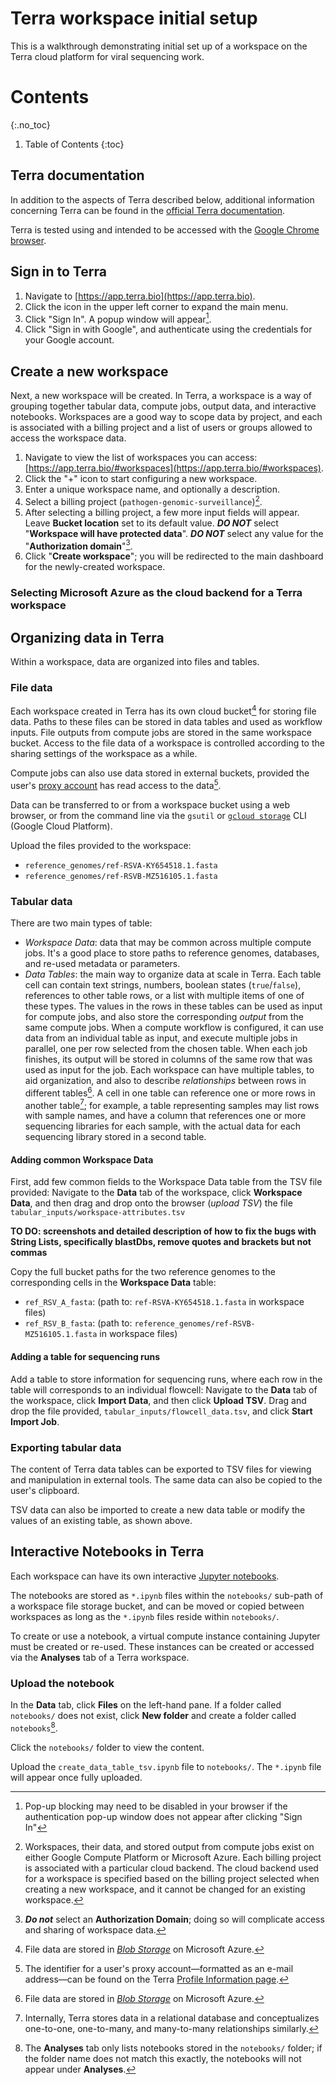 # Terra workspace initial setup

This is a walkthrough demonstrating initial set up of a workspace on the Terra cloud platform for viral sequencing work.

# Contents
{:.no_toc}

1. Table of Contents
{:toc}

## Terra documentation

In addition to the aspects of Terra described below, additional information concerning Terra can be found in the [official Terra documentation](https://support.terra.bio/hc/en-us/categories/360001399872).

Terra is tested using and intended to be accessed with the [Google Chrome browser](https://www.google.com/chrome/).

## Sign in to Terra 

1. Navigate to [https://app.terra.bio](https://app.terra.bio).
2. Click the icon in the upper left corner to expand the main menu.
3. Click "Sign In". A popup window will appear[^1]. 
4. Click "Sign in with Google", and authenticate using the credentials for your Google account.

<!-- ![Alt text](path/to/image.png) -->

[^1]: Pop-up blocking may need to be disabled in your browser if the authentication pop-up window does not appear after clicking "Sign In"

## Create a new workspace

Next, a new workspace will be created. 
In Terra, a workspace is a way of grouping together tabular data, compute jobs, output data, and interactive notebooks. 
Workspaces are a good way to scope data by project, and each is associated with a billing project and a list of users or groups allowed to access the workspace data.

1. Navigate to view the list of workspaces you can access: [https://app.terra.bio/#workspaces](https://app.terra.bio/#workspaces).
2. Click the "+" icon<!-- ![plus icon](path/to/image.png) --> to start configuring a new workspace.
3. Enter a unique workspace name, and optionally a description.
4. Select a billing project (`pathogen-genomic-surveillance`)[^2].
5. After selecting a billing project, a few more input fields will appear. Leave **Bucket location** set to its default value. **_DO NOT_** select "**Workspace will have protected data**". **_DO NOT_** select any value for the "**Authorization domain**"[^3].
6. Click "**Create workspace**"; you will be redirected to the main dashboard for the newly-created workspace.

[^3]: **_Do not_** select an **Authorization Domain**; doing so will complicate access and sharing of workspace data.

### Selecting Microsoft Azure as the cloud backend for a Terra workspace

[^2]: Workspaces, their data, and stored output from compute jobs exist on either Google Compute Platform or Microsoft Azure. Each billing project is associated with a particular cloud backend. The cloud backend used for a workspace is specified based on the billing project selected when creating a new workspace, and it cannot be changed for an existing workspace. 

## Organizing data in Terra

Within a workspace, data are organized into files and tables. 

### File data

Each workspace created in Terra has its own cloud bucket[^4] for storing file data. Paths to these files can be stored in data tables and used as workflow inputs. File outputs from compute jobs are stored in the same workspace bucket.
Access to the file data of a workspace is controlled according to the sharing settings of the workspace as a while.

Compute jobs can also use data stored in external buckets, provided the user's [proxy account](https://support.terra.bio/hc/en-us/articles/360031023592) has read access to the data[^5].

Data can be transferred to or from a workspace bucket using a web browser, or from the command line via the `gsutil` or [`gcloud storage`](https://cloud.google.com/sdk/docs/install) CLI (Google Cloud Platform).

Upload the files provided to the workspace:
 - `reference_genomes/ref-RSVA-KY654518.1.fasta`
 - `reference_genomes/ref-RSVB-MZ516105.1.fasta`

[^4]: File data are stored in [_Blob Storage_](https://azure.microsoft.com/en-us/products/storage/blobs) on Microsoft Azure.
[^5]: The identifier for a user's proxy account—formatted as an e-mail address—can be found on the Terra [Profile Information page](https://app.terra.bio/#profile).

### Tabular data
There are two main types of table:
- _Workspace Data_: data that may be common across multiple compute jobs. It's a good place to store paths to reference genomes, databases, and re-used metadata or parameters.
- _Data Tables_: the main way to organize data at scale in Terra. Each table cell can contain text strings, numbers, boolean states (`true`/`false`), references to other table rows, or a list with multiple items of one of these types.
The values in the rows in these tables can be used as input for compute jobs, and also store the corresponding _output_ from the same compute jobs.
When a compute workflow is configured, it can use data from an individual table as input, and execute multiple jobs in parallel, one per row selected from the chosen table. 
When each job finishes, its output will be stored in columns of the same row that was used as input for the job.
Each workspace can have multiple tables, to aid organization, and also to describe _relationships_ between rows in different tables[^4].
A cell in one table can reference one or more rows in another table[^6]; for example, a table representing samples may list rows with sample names, and have a column that references one or more sequencing libraries for each sample, with the actual data for each sequencing library stored in a second table.

[^6]: Internally, Terra stores data in a relational database and conceptualizes one-to-one, one-to-many, and many-to-many relationships similarly.

#### Adding common Workspace Data

First, add few common fields to the Workspace Data table from the TSV file provided:
Navigate to the **Data** tab of the workspace, click **Workspace Data**, and then drag and drop onto the browser (_upload TSV_) the file `tabular_inputs/workspace-attributes.tsv`

**TO DO: screenshots and detailed description of how to fix the bugs with String Lists, specifically blastDbs, remove quotes and brackets but not commas**

Copy the full bucket paths for the two reference genomes to the corresponding cells in the **Workspace Data** table:
 - `ref_RSV_A_fasta`: (path to: `ref-RSVA-KY654518.1.fasta` in workspace files)
 - `ref_RSV_B_fasta`: (path to: `reference_genomes/ref-RSVB-MZ516105.1.fasta` in workspace files)

#### Adding a table for sequencing runs

Add a table to store information for sequencing runs, where each row in the table will corresponds to an individual flowcell:
Navigate to the **Data** tab of the workspace, click **Import Data**, and then click **Upload TSV**. Drag and drop the file provided, `tabular_inputs/flowcell_data.tsv`, and click **Start Import Job**.

### Exporting tabular data

The content of Terra data tables can be exported to TSV files for viewing and manipulation in external tools. 
The same data can also be copied to the user's clipboard.

TSV data can also be imported to create a new data table or modify the values of an existing table, as shown above.

## Interactive Notebooks in Terra

Each workspace can have its own interactive [Jupyter notebooks](https://jupyter.org/).

The notebooks are stored as `*.ipynb` files within the `notebooks/` sub-path of a workspace file storage bucket, and can be moved or copied between workspaces as long as the `*.ipynb` files reside within `notebooks/`.

To create or use a notebook, a virtual compute instance containing Jupyter must be created or re-used.
These instances can be created or accessed via the **Analyses** tab of a Terra workspace.

### Upload the notebook

In the **Data** tab, click **Files** on the left-hand pane. If a folder called `notebooks/` does not exist, click **New folder** and create a folder called `notebooks`[^7].

Click the `notebooks/` folder to view the content.

Upload the `create_data_table_tsv.ipynb` file to `notebooks/`. The `*.ipynb` file will appear once fully uploaded.

[^7]: The **Analyses** tab only lists notebooks stored in the `notebooks/` folder; if the folder name does not match this exactly, the notebooks will not appear under **Analyses**.
